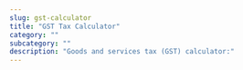 ```yaml
---
slug: gst-calculator
title: "GST Tax Calculator"
category: ""
subcategory: ""
description: "Goods and services tax (GST) calculator:"
---
```


